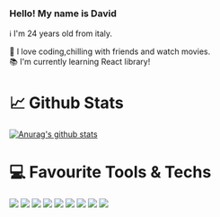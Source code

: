 
### Hello! My name is David

ℹ️ I'm 24 years old from italy.


🍿 I love coding,chilling with friends and watch movies.  
📚 I'm currently learning React library!

# 📈 Github Stats
[![Anurag's github stats](https://github-readme-stats.vercel.app/api?username=drevrena&theme=dark&count_private=true)](https://github.com/anuraghazra/github-readme-stats)
# 💻 Favourite Tools & Techs
![](https://img.shields.io/badge/Editor-VSCode%20%26%20Intellij-2bbc8al?style=flat&logo=<LOGO_NAME>&logoColor=white&color=2bbc8a)
![](https://img.shields.io/badge/Code-Java%20%26%20Javascript-informational?style=flat&logo=<LOGO_NAME>&logoColor=white&color=2bbc8a)
![](https://img.shields.io/badge/OS-Windows-informational?style=flat&logo=<LOGO_NAME>&logoColor=white&color=2bbc8a)
![](https://img.shields.io/badge/ProjectManagement-Maven-informational?style=flat&logo=<LOGO_NAME>&logoColor=white&color=2bbc8a)
![](https://img.shields.io/badge/ProjectManagement-Gradle-informational?style=flat&logo=<LOGO_NAME>&logoColor=white&color=2bbc8a)
![](https://img.shields.io/badge/VCS-Git-informational?style=flat&logo=<LOGO_NAME>&logoColor=white&color=2bbc8a)
![](https://img.shields.io/badge/Database-MySQL-informational?style=flat&logo=<LOGO_NAME>&logoColor=white&color=2bbc8a)
![](https://img.shields.io/badge/Database-MongoDB-informational?style=flat&logo=<LOGO_NAME>&logoColor=white&color=2bbc8a)
![](https://img.shields.io/badge/Cache/PubSub-Redis-informational?style=flat&logo=%3CLOGO_NAME%3E&logoColor=white&color=2bbc8a)








